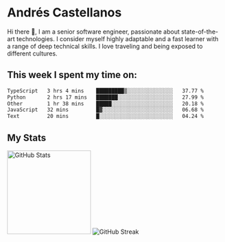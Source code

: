 # Andrés Castellanos

Hi there 👋, I am a senior software engineer, passionate about state-of-the-art technologies. I consider myself highly adaptable and a fast learner with a range of deep technical skills. I love traveling and being exposed to different cultures.

## This week I spent my time on:

<!--START_SECTION:waka-->

```txt
TypeScript   3 hrs 4 mins    █████████▒░░░░░░░░░░░░░░░   37.77 %
Python       2 hrs 17 mins   ███████░░░░░░░░░░░░░░░░░░   27.99 %
Other        1 hr 38 mins    █████░░░░░░░░░░░░░░░░░░░░   20.18 %
JavaScript   32 mins         █▓░░░░░░░░░░░░░░░░░░░░░░░   06.68 %
Text         20 mins         █░░░░░░░░░░░░░░░░░░░░░░░░   04.24 %
```

<!--END_SECTION:waka-->

## My Stats

<img height="195" src="https://github-readme-stats.vercel.app/api?username=andrescv&show_icons=true&theme=onedark&hide_border=true&card_width=495" alt="GitHub Stats" />

<img src="https://streak-stats.demolab.com?user=andrescv&theme=one-dark-pro&hide_border=true" alt="GitHub Streak" />
